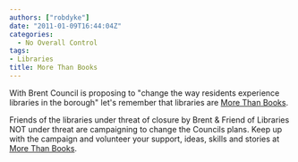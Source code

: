 ```yaml
---
authors: ["robdyke"]
date: "2011-01-09T16:44:04Z"
categories:
  - No Overall Control
tags:
- Libraries
title: More Than Books
---
```

With Brent Council is proposing to "change the way residents experience libraries in the borough" let's remember that libraries are [More Than Books](http://www.morethanbooks.co.uk/).

Friends of the libraries under threat of closure by Brent &#038; Friend of Libraries NOT under threat are campaigning to change the Councils plans. Keep up with the campaign and volunteer your support, ideas, skills and stories at [More Than Books](http://www.morethanbooks.co.uk/).